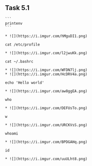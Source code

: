 ## Task 5.1

	```
	printenv
	```

	* ![](https://i.imgur.com/hMguDI1.png)

```
cat /etc/profile
```
	* ![](https://i.imgur.com/l2jwuKk.png)

```
cat ~/.bashrc
```
	* ![](https://i.imgur.com/WFDN7lj.png)
	* ![](https://i.imgur.com/HcDRV4a.png)
```
echo 'Hello world'
```
	* ![](https://i.imgur.com/aw8ggEA.png)
```
who
```
	* ![](https://i.imgur.com/DEFUsTo.png)
```
w
```
	* ![](https://i.imgur.com/URCKVsS.png)
```
whoami
```
	* ![](https://i.imgur.com/BPDGAHq.png)
```
id
```
	* ![](https://i.imgur.com/uuULht8.png)
